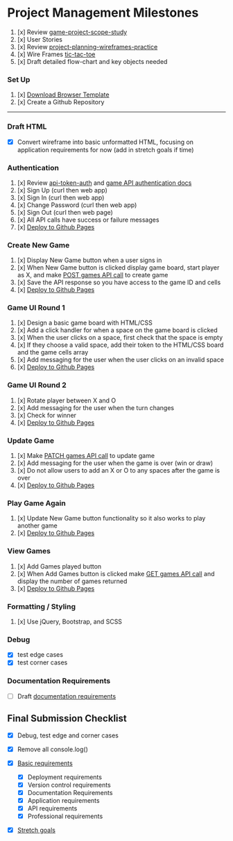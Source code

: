 # Project Management Milestones


1.  [x] Review [game-project-scope-study](https://git.generalassemb.ly/ga-wdi-boston/game-project-scope-study)
1.  [x] User Stories
1.  [x] Review [project-planning-wireframes-practice](https://git.generalassemb.ly/ga-wdi-boston/project-planning-wireframes-practice)
1.  [x] Wire Frames [tic-tac-toe](https://imgur.com/a/58ytysC)
1.  [x] Draft detailed flow-chart and key objects needed

### Set Up

1.  [x] [Download Browser Template](https://git.generalassemb.ly/ga-wdi-boston/browser-template)
1.  [x] Create a Github Repository
----

### Draft HTML
-[x] Convert wireframe into basic unformatted HTML, focusing on application requirements for now (add in stretch goals if time)

### Authentication

1. [x] Review [api-token-auth](https://git.generalassemb.ly/ga-wdi-boston/jquery-ajax-token-auth) and [game API authentication docs](https://git.generalassemb.ly/ga-wdi-boston/game-project-api/blob/master/docs/user.md)
1. [x] Sign Up (curl then web app)
1. [x] Sign In (curl then web app)
1. [x] Change Password (curl then web app)
1. [x] Sign Out (curl then web page)
1. [x] All API calls have success or failure messages
1.  [x] [Deploy to Github Pages](https://git.generalassemb.ly/ga-wdi-boston/gh-pages-deployment-guide)

### Create New Game

1. [x] Display New Game button when a user signs in
1. [x] When New Game button is clicked display game board, start player as X, and make [POST games API call](https://git.generalassemb.ly/ga-wdi-boston/game-project-api/blob/master/docs/game.md#create-post-games) to create game
1. [x] Save the API response so you have access to the game ID and cells
1.  [x] [Deploy to Github Pages](https://git.generalassemb.ly/ga-wdi-boston/gh-pages-deployment-guide)

### Game UI Round 1

1. [x] Design a basic game board with HTML/CSS
1. [x] Add a click handler for when a space on the game board is clicked
1. [x] When the user clicks on a space, first check that the space is empty
1. [x] If they choose a valid space, add their token to the HTML/CSS board and the game cells array
1. [x] Add messaging for the user when the user clicks on an invalid space
1.  [x] [Deploy to Github Pages](https://git.generalassemb.ly/ga-wdi-boston/gh-pages-deployment-guide)

### Game UI Round 2
1. [x] Rotate player between X and O
1. [x] Add messaging for the user when the turn changes
1. [x] Check for winner
1.  [x] [Deploy to Github Pages](https://git.generalassemb.ly/ga-wdi-boston/gh-pages-deployment-guide)

### Update Game
1. [x] Make [PATCH games API call](https://git.generalassemb.ly/ga-wdi-boston/game-project-api/blob/master/docs/game.md#update-patch-gamesid) to update game
1. [x] Add messaging for the user when the game is over (win or draw)
1. [x] Do not allow users to add an X or O to any spaces after the game is over
1.  [x] [Deploy to Github Pages](https://git.generalassemb.ly/ga-wdi-boston/gh-pages-deployment-guide)

### Play Game Again
1. [x] Update New Game button functionality so it also works to play another game
1.  [x] [Deploy to Github Pages](https://git.generalassemb.ly/ga-wdi-boston/gh-pages-deployment-guide)

### View Games

1. [x] Add Games played button
1. [x] When Add Games button is clicked make [GET games API call](https://git.generalassemb.ly/ga-wdi-boston/game-project-api/blob/master/docs/game.md#index-get-games) and display the number of games returned
1.  [x] [Deploy to Github Pages](https://git.generalassemb.ly/ga-wdi-boston/gh-pages-deployment-guide)

### Formatting / Styling
1. [x] Use jQuery, Bootstrap, and SCSS

### Debug
-[x] test edge cases
-[x] test corner cases

### Documentation Requirements
-[ ] Draft [documentation requirements](project-guidelines/requirements.md)

## Final Submission Checklist
-[x] Debug, test edge and corner cases
-[x] Remove all console.log()
-[x] [Basic requirements](project-guidelines/requirements.md)
  -[x] Deployment requirements
  -[x] Version control requirements
  -[x] Documentation Requirements
  -[x] Application requirements
  -[x] API requirements
  -[x] Professional requirements
-[x] [Stretch goals](project-guidelines/stretch_goals.md)

